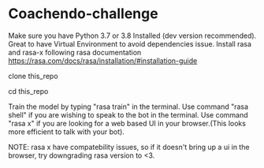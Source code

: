 # Coachendo-challenge

Make sure you have Python 3.7 or 3.8 Installed (dev version recommended).
Great to have Virtual Environment to avoid dependencies issue.
Install rasa and rasa-x following rasa documentation https://rasa.com/docs/rasa/installation/#installation-guide

clone this_repo

cd this_repo

Train the model by typing "rasa train" in the terminal.
Use command "rasa shell" if you are wishing to speak to the bot in the terminal.
Use command "rasa x" if you are looking for a web based UI in your browser.(This looks more efficient to talk with your bot).

NOTE: rasa x have compatebility issues, so if it doesn't bring up a ui in the browser, try downgrading rasa version to <3.


